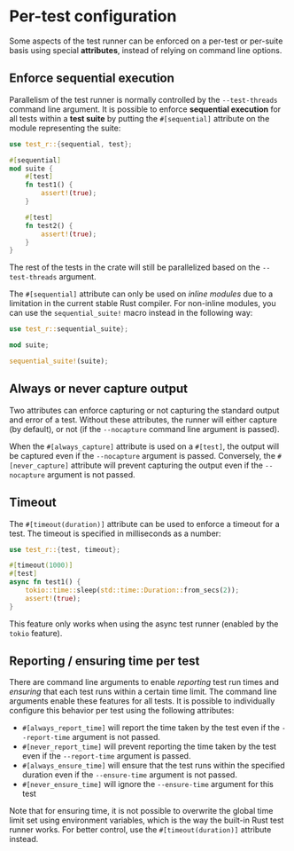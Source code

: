 # Per-test configuration

Some aspects of the test runner can be enforced on a per-test or per-suite basis using special **attributes**, instead of relying on command line options.

## Enforce sequential execution
Parallelism of the test runner is normally controlled by the `--test-threads` command line argument. It is possible to enforce **sequential execution** for all tests within a **test suite** by putting the `#[sequential]` attribute on the module representing the suite:

```rust
use test_r::{sequential, test};

#[sequential]
mod suite {
    #[test]
    fn test1() {
        assert!(true);
    }

    #[test]
    fn test2() {
        assert!(true);
    }
}
```

The rest of the tests in the crate will still be parallelized based on the `--test-threads` argument.

The `#[sequential]` attribute can only be used on _inline modules_ due to a limitation in the current stable Rust compiler.
For non-inline modules, you can use the `sequential_suite!` macro instead in the following way:

```rust
use test_r::sequential_suite};

mod suite;

sequential_suite!(suite);
```

## Always or never capture output

Two attributes can enforce capturing or not capturing the standard output and error of a test. Without these attributes, the runner will either capture (by default), or not (if the `--nocapture` command line argument is passed).

When the `#[always_capture]` attribute is used on a `#[test]`, the output will be captured even if the `--nocapture` argument is passed. Conversely, the `#[never_capture]` attribute will prevent capturing the output even if the `--nocapture` argument is not passed.

## Timeout

The `#[timeout(duration)]` attribute can be used to enforce a timeout for a test. The timeout is specified in milliseconds as a number:

```rust
use test_r::{test, timeout};

#[timeout(1000)]
#[test]
async fn test1() {
    tokio::time::sleep(std::time::Duration::from_secs(2));
    assert!(true);
}
```

This feature only works when using the async test runner (enabled by the `tokio` feature).

## Reporting / ensuring time per test

There are command line arguments to enable _reporting_ test run times and _ensuring_ that each test runs within a certain time limit. 
The command line arguments enable these features for all tests. It is possible to individually configure this behavior per test using
the following attributes:

- `#[always_report_time]` will report the time taken by the test even if the `--report-time` argument is not passed.
- `#[never_report_time]` will prevent reporting the time taken by the test even if the `--report-time` argument is passed.
- `#[always_ensure_time]` will ensure that the test runs within the specified duration even if the `--ensure-time` argument is not passed.
- `#[never_ensure_time]` will ignore the `--ensure-time` argument for this test

Note that for ensuring time, it is not possible to overwrite the global time limit set using environment variables, which is the way the built-in Rust test runner works. For better control, use the `#[timeout(duration)]` attribute instead.
